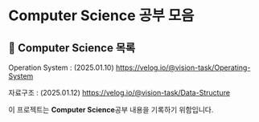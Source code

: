 # Computer Science 공부 모음 

## 📌 Computer Science 목록

Operation System : (2025.01.10) https://velog.io/@vision-task/Operating-System 

자료구조 : (2025.01.12) https://velog.io/@vision-task/Data-Structure

이 프로젝트는 **Computer Science**공부 내용을 기록하기 위함입니다.
